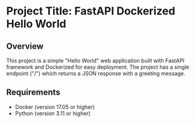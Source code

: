 # Project Title: FastAPI Dockerized Hello World

## Overview
This project is a simple "Hello World" web application built with FastAPI framework and Dockerized for easy deployment. The project has a single endpoint ("/") which returns a JSON response with a greeting message.

## Requirements
- Docker (version 17.05 or higher)
- Python (version 3.11 or higher)

